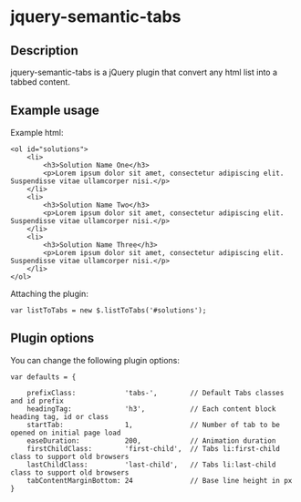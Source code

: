 jquery-semantic-tabs
========================

Description
-----------

jquery-semantic-tabs is a jQuery plugin that convert any html list into a tabbed content.

Example usage
-------------

Example html:

    <ol id="solutions">
        <li>
            <h3>Solution Name One</h3>
            <p>Lorem ipsum dolor sit amet, consectetur adipiscing elit. Suspendisse vitae ullamcorper nisi.</p>
        </li>
        <li>
            <h3>Solution Name Two</h3>
            <p>Lorem ipsum dolor sit amet, consectetur adipiscing elit. Suspendisse vitae ullamcorper nisi.</p>
        </li>
        <li>
            <h3>Solution Name Three</h3>
            <p>Lorem ipsum dolor sit amet, consectetur adipiscing elit. Suspendisse vitae ullamcorper nisi.</p>
        </li>
    </ol>

Attaching the plugin:

    var listToTabs = new $.listToTabs('#solutions');

Plugin options
--------------

You can change the following plugin options:

    var defaults = {

        prefixClass:            'tabs-',        // Default Tabs classes and id prefix
        headingTag:             'h3',           // Each content block heading tag, id or class
        startTab:               1,              // Number of tab to be opened on initial page load
        easeDuration:           200,            // Animation duration
        firstChildClass:        'first-child',  // Tabs li:first-child class to support old browsers
        lastChildClass:         'last-child',   // Tabs li:last-child class to support old browsers
        tabContentMarginBottom: 24              // Base line height in px
    }